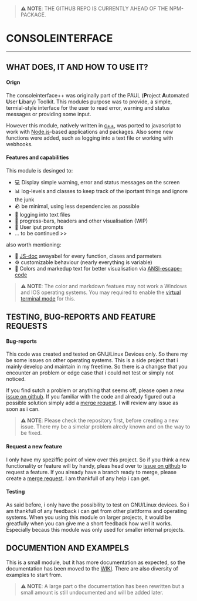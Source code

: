 > **⚠️ NOTE**: THE GITHUB REPO IS CURRENTLY AHEAD OF THE NPM-PACKAGE.

# CONSOLEINTERFACE
---

## WHAT DOES, IT AND HOW TO USE IT?
#### Orign
The consoleinterface++ was originally part of the PAUL (**P**roject **A**utomated **U**ser **L**ibary) Toolkit.
This modules purpose was to provide, a simple, termial-style interface for the user to read error, warning
and status messages or providing some input.

However this module, natively written in [c++](https://cplusplus.com/), was ported to javascript to work with
[Node.js](https://nodejs.org/en/)-based applications and packages. Also some new functions were added, such as logging into a 
text file or working with webhooks.

#### Features and capabilities
This module is desinged to:
- 💻 Display simple warning, error and status messages on the screen
- 📊 log-levels and classes to keep track of the iportant things and ignore the junk
- 🪨 be minimal, using less dependencies as possible
- 📁 logging into text files
- 🎨 progress-bars, headers and other visualisation (WIP)
- 👤 User iput prompts
- ... to be continued >> 

also worth mentioning:
- 📑 [JS-doc](https://jsdoc.app/) awayabel for every function, clases and parmeters
- ⚙️ customizable behaviour (nearly everything is variable)
- 🌈 Colors and markedup text for better visualisation via [ANSI-escape-code](https://en.wikipedia.org/wiki/ANSI_escape_code)

> **⚠️ NOTE**: The color and markdown featues may not work a Windows and IOS operating systems.
> You may required to enable the [virtual terminal mode](https://docs.microsoft.com/en/windows/console/console-virtual-terminal-sequences) for this.

## TESTING, BUG-REPORTS AND FEATURE REQUESTS

#### Bug-reports
This code was created and tested on GNU/Linux Devices only. So there my be some issues on other operating systems.
This is a side project that i mainly develop and maintain in my freetime. So there is a changse that you encounter
an problem or edge case that i could not test or simply not noticed.

If you find sutch a problem or anything that seems off, please open a new [issue on github](https://github.com/Isja-krass/consoleinterface/issues).
If you familiar with the code and already figured out a possible solution simply add a [merge request](https://github.com/Isja-krass/consoleinterface/pulls).
I will review any issue as soon as i can.

> **⚠️ NOTE**: Please check the repository first, before creating a new issue. There my be a simelar problem alredy known and on the
> way to be fixed.

#### Request a new feature
I only have my speziffic point of view over this project. So if you think a new functionality or feature will by handy, pleas head over to
[issue on github](https://github.com/Isja-krass/consoleinterface/issues) to request a feature.
If you already have a branch ready to merge, please create a [merge request](https://github.com/Isja-krass/consoleinterface/pulls).
I am thankfull of any help i can get.

#### Testing
As said before, i only have the possibility to test on GNU/Linux devices. So i am thankfull of any feedback i can get from
other plattforms and operating systems. When you using this module on larger projects, it would be greatfully when you can
give me a short feedback how well it works. Especially becaus this module was only used for smaller internal projects.


## DOCUMENTION AND EXAMPELS

This is a small module, but it has more documentation as expected, so the documentation has been moved to  the [WIKI](https://github.com/Isja-krass/consoleinterface/wiki).
There are also diversity of examples to start from.

> **⚠️ NOTE**: A large part o the documentation has been rewritten but a small amount is still undocumented and will be added later.